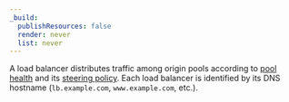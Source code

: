 ```yaml
---
_build:
  publishResources: false
  render: never
  list: never
---
```


A load balancer distributes traffic among origin pools according to [pool health](/load-balancing/understand-basics/health-details/) and its [steering policy](/load-balancing/understand-basics/traffic-steering/steering-policies/). Each load balancer is identified by its DNS hostname (`lb.example.com`, `www.example.com`, etc.).
